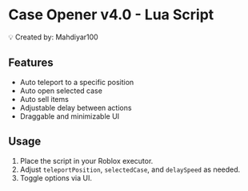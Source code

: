# Case Opener v4.0 - Lua Script
💡 Created by: Mahdiyar100

## Features
- Auto teleport to a specific position
- Auto open selected case
- Auto sell items
- Adjustable delay between actions
- Draggable and minimizable UI

## Usage
1. Place the script in your Roblox executor.
2. Adjust `teleportPosition`, `selectedCase`, and `delaySpeed` as needed.
3. Toggle options via UI.
